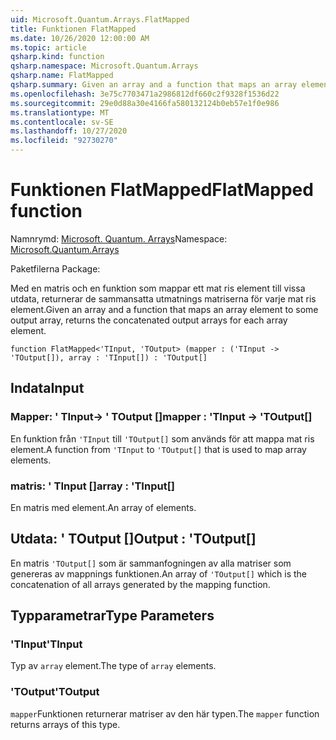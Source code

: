 ```yaml
---
uid: Microsoft.Quantum.Arrays.FlatMapped
title: Funktionen FlatMapped
ms.date: 10/26/2020 12:00:00 AM
ms.topic: article
qsharp.kind: function
qsharp.namespace: Microsoft.Quantum.Arrays
qsharp.name: FlatMapped
qsharp.summary: Given an array and a function that maps an array element to some output array, returns the concatenated output arrays for each array element.
ms.openlocfilehash: 3e75c7703471a2986812df660c2f9328f1536d22
ms.sourcegitcommit: 29e0d88a30e4166fa580132124b0eb57e1f0e986
ms.translationtype: MT
ms.contentlocale: sv-SE
ms.lasthandoff: 10/27/2020
ms.locfileid: "92730270"
---
```

# <a name="flatmapped-function"></a><span data-ttu-id="3e1ec-102">Funktionen FlatMapped</span><span class="sxs-lookup"><span data-stu-id="3e1ec-102">FlatMapped function</span></span>

<span data-ttu-id="3e1ec-103">Namnrymd: [Microsoft. Quantum. Arrays](xref:Microsoft.Quantum.Arrays)</span><span class="sxs-lookup"><span data-stu-id="3e1ec-103">Namespace: [Microsoft.Quantum.Arrays](xref:Microsoft.Quantum.Arrays)</span></span>

<span data-ttu-id="3e1ec-104">Paketfilerna [](https://nuget.org/packages/)</span><span class="sxs-lookup"><span data-stu-id="3e1ec-104">Package: [](https://nuget.org/packages/)</span></span>


<span data-ttu-id="3e1ec-105">Med en matris och en funktion som mappar ett mat ris element till vissa utdata, returnerar de sammansatta utmatnings matriserna för varje mat ris element.</span><span class="sxs-lookup"><span data-stu-id="3e1ec-105">Given an array and a function that maps an array element to some output array, returns the concatenated output arrays for each array element.</span></span>

```qsharp
function FlatMapped<'TInput, 'TOutput> (mapper : ('TInput -> 'TOutput[]), array : 'TInput[]) : 'TOutput[]
```


## <a name="input"></a><span data-ttu-id="3e1ec-106">Indata</span><span class="sxs-lookup"><span data-stu-id="3e1ec-106">Input</span></span>

### <a name="mapper--tinput---toutput"></a><span data-ttu-id="3e1ec-107">Mapper: ' TInput-> ' TOutput []</span><span class="sxs-lookup"><span data-stu-id="3e1ec-107">mapper : 'TInput -> 'TOutput[]</span></span>

<span data-ttu-id="3e1ec-108">En funktion från `'TInput` till `'TOutput[]` som används för att mappa mat ris element.</span><span class="sxs-lookup"><span data-stu-id="3e1ec-108">A function from `'TInput` to `'TOutput[]` that is used to map array elements.</span></span>


### <a name="array--tinput"></a><span data-ttu-id="3e1ec-109">matris: ' TInput []</span><span class="sxs-lookup"><span data-stu-id="3e1ec-109">array : 'TInput[]</span></span>

<span data-ttu-id="3e1ec-110">En matris med element.</span><span class="sxs-lookup"><span data-stu-id="3e1ec-110">An array of elements.</span></span>



## <a name="output--toutput"></a><span data-ttu-id="3e1ec-111">Utdata: ' TOutput []</span><span class="sxs-lookup"><span data-stu-id="3e1ec-111">Output : 'TOutput[]</span></span>

<span data-ttu-id="3e1ec-112">En matris `'TOutput[]` som är sammanfogningen av alla matriser som genereras av mappnings funktionen.</span><span class="sxs-lookup"><span data-stu-id="3e1ec-112">An array of `'TOutput[]` which is the concatenation of all arrays generated by the mapping function.</span></span>

## <a name="type-parameters"></a><span data-ttu-id="3e1ec-113">Typparametrar</span><span class="sxs-lookup"><span data-stu-id="3e1ec-113">Type Parameters</span></span>

### <a name="tinput"></a><span data-ttu-id="3e1ec-114">'TInput</span><span class="sxs-lookup"><span data-stu-id="3e1ec-114">'TInput</span></span>

<span data-ttu-id="3e1ec-115">Typ av `array` element.</span><span class="sxs-lookup"><span data-stu-id="3e1ec-115">The type of `array` elements.</span></span>
### <a name="toutput"></a><span data-ttu-id="3e1ec-116">'TOutput</span><span class="sxs-lookup"><span data-stu-id="3e1ec-116">'TOutput</span></span>

<span data-ttu-id="3e1ec-117">`mapper`Funktionen returnerar matriser av den här typen.</span><span class="sxs-lookup"><span data-stu-id="3e1ec-117">The `mapper` function returns arrays of this type.</span></span>